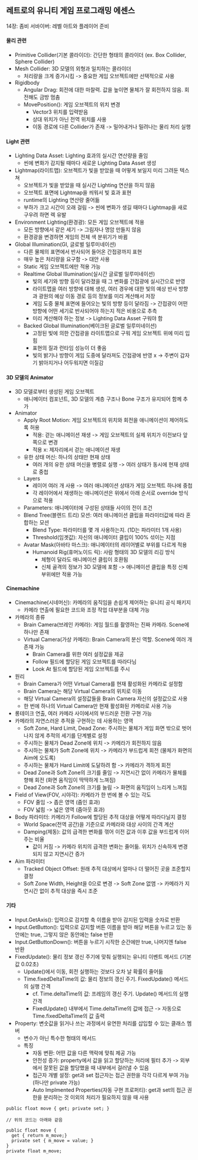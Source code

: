 ## 레트로의 유니티 게임 프로그래밍 에센스

14장: 좀비 서바이버: 레벨 아트와 플레이어 준비

#### 물리 관련

- Primitive Collider(기본 콜라이더): 간단한 형태의 콜라이더 (ex. Box Collider, Sphere Collider)
- Mesh Collider: 3D 모델의 외형과 일치하는 콜라이더
  - 처리량을 크게 증가시킴 -> 중요한 게임 오브젝트에만 선택적으로 사용
- Rigidbody
  - Angular Drag: 회전에 대한 마찰력. 값을 높이면 물체가 잘 회전하지 않음. 회전해도 금방 멈춤
  - MovePosition(): 게임 오브젝트의 위치 변경
    - Vector3 위치를 입력받음
    - 상대 위치가 아닌 전역 위치를 사용
    - 이동 경로에 다른 Collider가 존재 -> 밀어내거나 밀려나는 물리 처리 실행

#### Light 관련

- Lighting Data Asset: Lighting 효과의 실시간 연산량을 줄임
  - 씬에 변화가 감지될 때마다 새로운 Lighting Data Asset 생성
- Lightmap(라이트맵): 오브젝트가 빛을 받았을 때 어떻게 보일지 미리 그려둔 텍스쳐
  - 오브젝트가 빛을 받았을 때 실시간 Lighting 연산을 하지 않음
  - 오브젝트 표면에 Lightmap을 씌워서 빛 효과 표현
  - runtime의 Lighting 연산량 줄어듦
  - 부하가 크고 시간이 오래 걸림 -> 씬에 변화가 생길 때마다 Lightmap을 새로 구우려 하면 렉 유발
- Environment Lighting(환경광): 모든 게임 오브젝트에 적용
  - 모든 방향에서 같은 세기 -> 그림자나 명암 만들지 않음
  - 환경광을 변경하면 게임의 전체 색 분위기가 바뀜
- Global Illumination(GI, 글로벌 일루미네이션)
  - 다른 물체의 표면에서 반사되어 들어온 간접광까지 표현
  - 매우 높은 처리량을 요구함 -> 대안 사용
  - Static 게임 오브젝트에만 적용 가능
  - Realtime Global Illumination(실시간 글로벌 일루미네이션)
    - 빛의 세기와 방향 등이 달라졌을 때 그 변화를 간접광에 실시간으로 반영
    - 라이트맵을 여러 방향에 대해 생성, 여러 경우에 대한 빛의 예상 반사 방향과 광원의 예상 이동 경로 등의 정보를 미리 계산해서 저장
    - 게임 도중 물체 표면에 들어오는 빛의 방향 등이 달라짐 -> 간접광이 어떤 방향에 어떤 세기로 반사되어야 하는지 적은 비용으로 추측
    - 미리 계산해야 하는 정보 -> Lighting Data Asset 구워야 함
  - Backed Global Illumination(베이크된 글로벌 일루미네이션)
    - 고정된 빛에 의한 간접광을 라이트맵으로 구워 게임 오브젝트 위에 미리 입힘
    - 표현의 질과 런타임 성능이 더 좋음
    - 빛의 밝기나 방향이 게임 도중에 달라져도 간접광에 반영 x -> 주변이 갑자기 밝아지거나 어두워지면 이질감
   
#### 3D 모델의 Animator

- 3D 모델로부터 생성된 게임 오브젝트
  - 애니메이터 컴포넌트, 3D 모델의 계층 구조나 Bone 구조가 유지되어 함께 추가
- Animator
  - Apply Root Motion: 게임 오브젝트의 위치와 회전을 애니메이션이 제어하도록 허용
    - 적용: 걷는 애니메이션 재생 -> 게임 오브젝트의 실제 위치가 이전보다 앞쪽으로 변경
    - 적용 x: 제자리에서 걷는 애니메이션 재생
  - 유한 상태 머신: 하나의 상태만 현재 상태
    - 여러 개의 유한 상태 머신을 병렬로 실행 -> 여러 상태가 동시에 현재 상태로 중첩
  - Layers
    - 레이어 여러 개 사용 -> 여러 애니메이션 상태가 게임 오브젝트 하나에 중첩
    - 각 레이어에서 재생하는 애니메이션은 위에서 아래 순서로 override 방식으로 적용
  - Parameters: 애니메이터에 구성된 상태들 사이의 전이 조건
  - Blend Tree(블렌드 트리) 모션: 여러 애니메이션 클립을 파라미터값에 따라 혼합하는 모션
    - Blend Type: 파라미터를 몇 개 사용하는지. (1D는 파라미터 1개 사용)
    - Threshold(임곗값): 자신의 애니메이터 클립이 100% 섞이는 지점
  - Avatar Mask(아바타 마스크): 애니메이터의 레이어별로 부위를 다르게 적용
    - Humanoid Rig(휴머노이드 릭): 사람 형태의 3D 모델의 리깅 방식
        - 체형이 달라도 애니메이션 클립이 호환됨
        - 신체 골격의 정보가 3D 모델에 포함 -> 애니메이션 클립을 특정 신체 부위에만 적용 가능

#### Cinemachine

- Cinemachine(시네머신): 카메라의 움직임을 손쉽게 제어하는 유니티 공식 패키지
  - 카메라 연출에 필요한 코드와 조정 작업 대부분을 대체 가능
- 카메라의 종류
  - Brain Camera(브레인 카메라): 게임 월드를 촬영하는 진짜 카메라. Scene에 하나만 존재
  - Virtual Camera(가상 카메라): Brain Camera의 분신 역할. Scene에 여러 개 존재 가능
    - Brain Camera를 위한 여러 설정값을 제공
    - Follow 필드에 할당된 게임 오브젝트를 따라다님
    - Look At 필드에 할당된 게임 오브젝트를 주시
- 원리
  - Brain Camera가 어떤 Virtual Camera를 현재 활성화된 카메라로 설정함
  - Brain Camera는 해당 Virtual Camera의 위치로 이동
  - 해당 Virtual Camera의 설정값들을 Brain Camera 자신의 설정값으로 사용
  - 한 번에 하나의 Virtual Camera만 현재 활성화된 카메라로 사용 가능
- 롱테이크 연출, 여러 카메라 사이에서의 부드러운 전환 구현 가능
- 카메라의 자연스러운 추적을 구현하는 데 사용하는 영역
  - Soft Zone, Hard Limit, Dead Zone: 주시하는 물체가 게임 화면 밖으로 벗어나지 않게 추적의 세기를 단계별로 설정
  - 주시하는 물체가 Dead Zone에 위치 -> 카메라가 회전하지 않음
  - 주시하는 물체가 Soft Zone에 위치 -> 카메라가 부드럽게 회전 (물체가 화면의 Aim에 오도록)
  - 주시하는 물체가 Hard Limit에 도달하려 함 -> 카메라가 격하게 회전
  - Dead Zone과 Soft Zone의 크기를 줄임 -> 지연시간 없이 카메라가 물체를 향해 회전 (화면 움직임이 딱딱하게 느껴짐)
  - Dead Zone과 Soft Zone의 크기를 늘림 -> 화면의 움직임이 느리게 느껴짐
- Field of View(FOV, 시야각): 카메라가 한 번에 볼 수 있는 각도
  - FOV 줄임 -> 좁은 영역 (줌인 효과)
  - FOV 넓힘 -> 넓은 영역 (줌아웃 효과)
- Body 파라미터: 카메라가 Follow에 할당된 추적 대상을 어떻게 따라다닐지 결정
  - World Space(전역 공간)을 기준으로 카메라와 대상 사이의 간격 계산
  - Damping(제동): 값의 급격한 변화를 꺾어 이전 값과 이후 값을 부드럽게 이어주는 비율
    - 값이 커짐 -> 카메라 위치의 급격한 변화는 줄어듦. 위치가 신속하게 변경되지 않고 지연시간 증가
- Aim 파라미터
  - Tracked Object Offset: 원래 추적 대상에서 얼마나 더 떨어진 곳을 조준할지 결정
  - Soft Zone Width, Height을 0으로 변경 -> Soft Zone 없앰 -> 카메라가 지연시간 없이 추적 대상을 즉시 조준

#### 기타

- Input.GetAxis(): 입력으로 감지할 축 이름을 받아 감지된 입력을 숫자로 반환
- Input.GetButton(): 입력으로 감지할 버튼 이름을 받아 해당 버튼을 누르고 있는 동안에는 true, 그렇지 않은 동안에는 false 반환
- Input.GetButtonDown(): 버튼을 누르기 시작한 순간에만 true, 나머지엔 false 반환
- FixedUpdate(): 물리 정보 갱신 주기에 맞춰 실행되는 유니티 이벤트 메서드 (기본값 0.02초)
  - Update()에서 이동, 회전 실행하는 것보다 오차 날 확률이 줄어듦
  - Time.fixedDeltaTime의 값: 물리 정보의 갱신 주기. FixedUpdate() 메서드의 실행 간격
    - cf. Time.deltaTime의 값: 프레임의 갱신 주기. Update() 메서드의 실행 간격
    - FixedUpdate() 내부에서 Time.deltaTime의 값에 접근 -> 자동으로 Time.fixedDeltaTime의 값 출력
- Property: 변숫값을 읽거나 쓰는 과정에서 유연한 처리를 삽입할 수 있는 클래스 멤버
  - 변수가 아닌 특수한 형태의 메서드
  - 특징
    - 자동 변환: 어떤 값을 다른 맥락에 맞춰 제공 가능
    - 안전성 증가: property에서 값을 읽고 할당하는 처리에 필터 추가 -> 외부에서 잘못된 값을 할당했을 때 내부에서 걸러낼 수 있음
    - 접근자 개별 설정: get과 set 접근자는 접근 권한을 각각 다르게 부여 가능 (하나만 private 가능)
    - Auto Implmented Properties(자동 구현 프로퍼티): get과 set의 접근 권한을 분리하는 것 이외의 처리가 필요하지 않을 때 사용

```
public float move { get; private set; }

// 위의 코드는 아래와 같음

public float move {
  get { return m_move;}
  private set { m_move = value; }
}
private float m_move;
```
